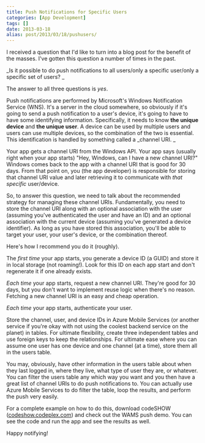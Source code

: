 ```yaml
---
title: Push Notifications for Specific Users
categories: [App Development]
tags: []
date: 2013-03-18
alias: post/2013/03/18/pushusers/
---
```


I received a question that I'd like to turn into a blog post for the benefit of the masses. I've gotten this question a number of times in the past.

_Is it possible to do push notifications to all users/only a specific user/only a specific set of users? _

The answer to all three questions is _yes_.

Push notifications are performed by Microsoft's Windows Notification Service (WNS). It's a server in the cloud somewhere, so obviously if it's going to send a push notification to a user's device, it's going to have to have some identifying information. Specifically, it needs to know **the unique device** and **the unique user**. A device can be used by multiple users and users can use multiple devices, so the combination of the two is essential. This identification is handled by something called a _channel URI. _

Your app gets a channel URI from the Windows API. Your app says (usually right when your app starts) "Hey, Windows, can I have a new channel URI?" Windows comes back to the app with a channel URI that is good for 30 days. From that point on, you (the app developer) is responsible for storing that channel URI value and later retrieving it to communicate with _that specific_ user/device.

So, to answer this question, we need to talk about the recommended strategy for managing these channel URIs. Fundamentally, you need to store the channel URI along with an optional association with the user (assuming you've authenticated the user and have an ID) and an optional association with the current device (assuming you've generated a device identifier). As long as you have stored this association, you'll be able to target your user, your user's device, or the combination thereof.

Here's how I recommend you do it (roughly).

The _first time_ your app starts, you generate a device ID (a GUID) and store it in local storage (not roaming!). Look for this ID on each app start and don't regenerate it if one already exists.

_Each time_ your app starts, request a new channel URI. They're good for 30 days, but you don't want to implement reuse logic when there's no reason. Fetching a new channel URI is an easy and cheap operation.

_Each time_ your app starts, authenticate your user.

Store the channel, user, and device IDs in Azure Mobile Services (or another service if you're okay with not using the coolest backend service on the planet) in tables. For ultimate flexibility, create three independent tables and use foreign keys to keep the relationships. For ultimate ease where you can assume one user has one device and one channel (at a time), store them all in the users table.

You may, obviously, have other information in the users table about when they last logged in, where they live, what type of user they are, or whatever. You can filter the users table any which way you want and you then have a great list of channel URIs to do push notifications to. You can actually use Azure Mobile Services to do filter the table, loop the results, and perform the push very easily.

For a complete example on how to do this, download codeSHOW ([codeshow.codeplex.com](http://codeshow.codeplex.com)) and check out the WAMS push demo. You can see the code and run the app and see the results as well.

Happy notifying!